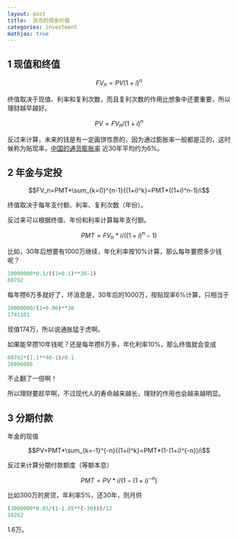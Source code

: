 ```yaml
---
layout: post
title:  货币的现金价值
categories: investment
mathjax: true
---
```

## 1 现值和终值

$$FV_n=PV(1+i)^n$$

终值取决于现值、利率和复利次数，而且复利次数的作用比想象中还要重要，所以理财越早越好。

$$PV=FV_n/(1+i)^n$$

反过来计算，未来的钱是有一定画饼性质的，因为通过膨胀率一般都是正的，这时候称为贴现率，[中国的通货膨胀率](http://zh.tradingeconomics.com/china/inflation-cpi) 近30年平均约为6%。

## 2 年金与定投

$$FV_n=PMT*\sum_{k=0}^{n-1}{(1+i)^k}=PMT*((1+i)^n-1)/i$$

终值取决于每年支付额、利率、复利次数（年份）。

反过来可以根据终值、年份和利率计算每年支付额。

$$PMT=FV_n*i/((1+i)^n-1)$$

比如，30年后想要有1000万继续，年化利率按10%计算，那么每年要攒多少钱呢？

```python
10000000*0.1/((1+0.1)**30-1)
60792
```

每年攒6万多就好了，坏消息是，30年后的1000万，按贴现率6%计算，只相当于

```python
10000000/(1+0.06)**30
1741101
```

现值174万，所以说通胀猛于虎啊。

如果能早攒10年钱呢？还是每年攒6万多，年化利率10%，那么终值就会变成

```python
60792*(1.1**40-1)/0.1
26906086
```

不止翻了一倍啊！

所以理财要趁早啊，不过现代人的寿命越来越长，理财的作用也会越来越明显。

## 3 分期付款

年金的现值

$$PV=PMT*\sum_{k=-1}^{-n}{(1+i)^k}=PMT*(1-(1+i)^{-n})/i$$

反过来计算分期付款额度（等额本息）

$$PMT=PV*i/(1-(1+i)^{-n})$$

比如300万的房贷，年利率5%，还30年，则月供

```python
(3000000*0.05/(1-1.05**(-30)))/12
16262
```

1.6万。
